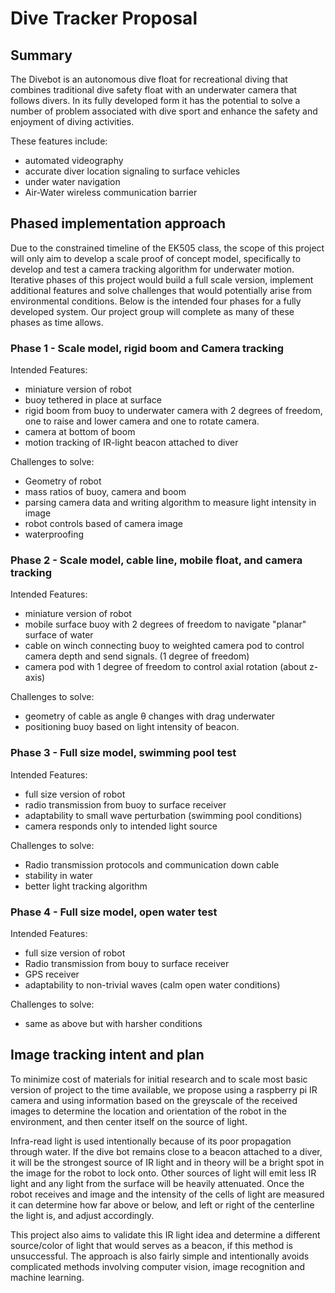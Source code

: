 # Dive Tracker Proposal

## Summary

The Divebot is an autonomous dive float for recreational diving that combines traditional dive safety float with an underwater camera that follows divers. In its fully developed form it has the potential to solve a number of problem associated with dive sport and enhance the safety and enjoyment of diving activities.

These features include:
- automated videography
- accurate diver location signaling to surface vehicles
- under water navigation
- Air-Water wireless communication barrier

## Phased implementation approach

Due to the constrained timeline of the EK505 class, the scope of this project will only aim to develop a scale proof of concept model, specifically to develop and test a camera tracking algorithm for underwater motion. Iterative phases of this project would build a full scale version, implement additional features and solve challenges that would potentially arise from environmental conditions. Below is the intended four phases for a fully developed system. Our project group will complete as many of these phases as time allows.

### Phase 1 - Scale model, rigid boom and Camera tracking

Intended Features:
  - miniature version of robot
  - buoy tethered in place at surface
  - rigid boom from buoy to underwater camera with 2 degrees of freedom, one to raise and lower camera and one to rotate camera.
  - camera at bottom of boom
  - motion tracking of IR-light beacon attached to diver

Challenges to solve:
  - Geometry of robot
  - mass ratios of buoy, camera and boom
  - parsing camera data and writing algorithm to measure light intensity in image
  - robot controls based of camera image
  - waterproofing

### Phase 2 - Scale model, cable line, mobile float, and camera tracking

Intended Features:
  - miniature version of robot
  - mobile surface buoy with 2 degrees of freedom to navigate "planar" surface of water
  - cable on winch connecting buoy to weighted camera pod to control camera depth and send signals. (1 degree of freedom)
  - camera pod with 1 degree of freedom to control axial rotation (about z-axis)

Challenges to solve:
  - geometry of cable as angle θ changes with drag underwater
  - positioning buoy based on light intensity of beacon.

### Phase 3 - Full size model, swimming pool test

Intended Features:
  - full size version of robot
  - radio transmission from buoy to surface receiver
  - adaptability to small wave perturbation (swimming pool conditions)
  - camera responds only to intended light source

Challenges to solve:
  - Radio transmission protocols and communication down cable
  - stability in water
  - better light tracking algorithm

### Phase 4 - Full size model, open water test

 Intended Features:
 - full size version of robot
 - Radio transmission from bouy to surface receiver
 - GPS receiver
 - adaptability to non-trivial waves (calm open water conditions)

 Challenges to solve:
   - same as above but with harsher conditions

## Image tracking intent and plan

To minimize cost of materials for initial research and to scale most basic version of project to the time available, we propose using a raspberry pi IR camera and using information based on the greyscale of the received images to determine the location and orientation of the robot in the environment, and then center itself on the source of light.

Infra-read light is used intentionally because of its poor propagation through water. If the dive bot remains close to a beacon attached to a diver, it will be the strongest source of IR light and in theory will be a bright spot in the image for the robot to lock onto. Other sources of light will emit less IR light and any light from the surface will be heavily attenuated. Once the robot receives and image and the intensity of the cells of light are measured it can determine how far above or below, and left or right of the centerline the light is, and adjust accordingly.

This project also aims to validate this IR light idea and determine a different source/color of light that would serves as a beacon, if this method is unsuccessful. The approach is also fairly simple and intentionally avoids complicated methods involving computer vision, image recognition and machine learning.    
